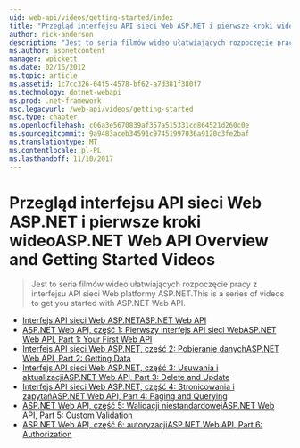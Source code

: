 ```yaml
---
uid: web-api/videos/getting-started/index
title: "Przegląd interfejsu API sieci Web ASP.NET i pierwsze kroki wideo | Dokumentacja firmy Microsoft"
author: rick-anderson
description: "Jest to seria filmów wideo ułatwiających rozpoczęcie pracy z interfejsu API sieci Web platformy ASP.NET."
ms.author: aspnetcontent
manager: wpickett
ms.date: 02/16/2012
ms.topic: article
ms.assetid: 1c7cc326-04f5-4578-bf62-a7d381f380f7
ms.technology: dotnet-webapi
ms.prod: .net-framework
msc.legacyurl: /web-api/videos/getting-started
msc.type: chapter
ms.openlocfilehash: c06a3e5670839af357a515331cd864521d260c0e
ms.sourcegitcommit: 9a9483aceb34591c97451997036a9120c3fe2baf
ms.translationtype: MT
ms.contentlocale: pl-PL
ms.lasthandoff: 11/10/2017
---
```

<a name="aspnet-web-api-overview-and-getting-started-videos"></a><span data-ttu-id="b6694-103">Przegląd interfejsu API sieci Web ASP.NET i pierwsze kroki wideo</span><span class="sxs-lookup"><span data-stu-id="b6694-103">ASP.NET Web API Overview and Getting Started Videos</span></span>
====================
> <span data-ttu-id="b6694-104">Jest to seria filmów wideo ułatwiających rozpoczęcie pracy z interfejsu API sieci Web platformy ASP.NET.</span><span class="sxs-lookup"><span data-stu-id="b6694-104">This is a series of videos to get you started with ASP.NET Web API.</span></span>


- [<span data-ttu-id="b6694-105">Interfejs API sieci Web ASP.NET</span><span class="sxs-lookup"><span data-stu-id="b6694-105">ASP.NET Web API</span></span>](aspnet-web-api.md)
- [<span data-ttu-id="b6694-106">ASP.NET Web API, część 1: Pierwszy interfejs API sieci Web</span><span class="sxs-lookup"><span data-stu-id="b6694-106">ASP.NET Web API, Part 1: Your First Web API</span></span>](your-first-web-api.md)
- [<span data-ttu-id="b6694-107">Interfejs API sieci Web ASP.NET, część 2: Pobieranie danych</span><span class="sxs-lookup"><span data-stu-id="b6694-107">ASP.NET Web API, Part 2: Getting Data</span></span>](getting-data.md)
- [<span data-ttu-id="b6694-108">Interfejs API sieci Web ASP.NET, część 3: Usuwania i aktualizacji</span><span class="sxs-lookup"><span data-stu-id="b6694-108">ASP.NET Web API, Part 3: Delete and Update</span></span>](delete-and-update.md)
- [<span data-ttu-id="b6694-109">Interfejs API sieci Web ASP.NET, część 4: Stronicowania i zapytań</span><span class="sxs-lookup"><span data-stu-id="b6694-109">ASP.NET Web API, Part 4: Paging and Querying</span></span>](paging-and-querying.md)
- [<span data-ttu-id="b6694-110">ASP.NET Web API, część 5: Walidacji niestandardowej</span><span class="sxs-lookup"><span data-stu-id="b6694-110">ASP.NET Web API, Part 5: Custom Validation</span></span>](custom-validation.md)
- [<span data-ttu-id="b6694-111">ASP.NET Web API, część 6: autoryzacji</span><span class="sxs-lookup"><span data-stu-id="b6694-111">ASP.NET Web API, Part 6: Authorization</span></span>](authorization.md)
